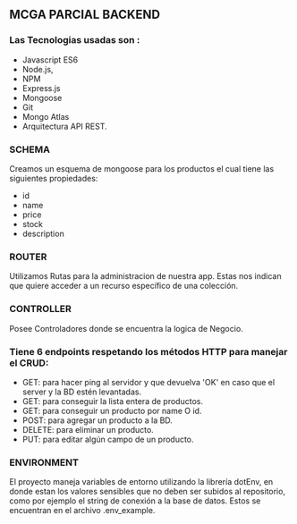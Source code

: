 ## MCGA PARCIAL BACKEND

### Las Tecnologias usadas son :
- Javascript ES6
- Node.js,
- NPM 
- Express.js 
- Mongoose
- Git
- Mongo Atlas
- Arquitectura API REST.

### SCHEMA 
Creamos un esquema de mongoose para los productos el cual tiene las siguientes propiedades:
- id
- name
- price
- stock
- description
### ROUTER
Utilizamos Rutas para la administracion de nuestra app. Estas nos indican que quiere acceder a un recurso específico de una colección.
### CONTROLLER 
Posee Controladores donde se encuentra la logica de Negocio.
### Tiene 6 endpoints respetando los métodos HTTP para manejar el CRUD:

- GET: para hacer ping al servidor y que devuelva 'OK' en caso que el server y la BD estén levantadas.
- GET: para conseguir la lista entera de productos.
- GET: para conseguir un producto por name O id.
- POST: para agregar un producto a la BD.
- DELETE: para eliminar un producto.
- PUT: para editar algún campo de un producto.

### ENVIRONMENT
El proyecto maneja variables de entorno utilizando la librería dotEnv, en donde estan los valores sensibles que no deben ser subidos al repositorio, como por ejemplo el string de conexión a la base de
datos. Estos se encuentran en el archivo .env_example.